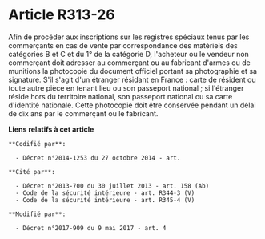 # Article R313-26

Afin de procéder aux inscriptions sur les registres spéciaux tenus par les commerçants en cas de vente par correspondance des
matériels des catégories B et C et du 1° de la catégorie D, l'acheteur ou le vendeur non commerçant doit adresser au
commerçant ou au fabricant d'armes ou de munitions la photocopie du document officiel portant sa photographie et sa
signature. S'il s'agit d'un étranger résidant en France : carte de résident ou toute autre pièce en tenant lieu ou son
passeport national ; si l'étranger réside hors du territoire national, son passeport national ou sa carte d'identité
nationale. Cette photocopie doit être conservée pendant un délai de dix ans par le commerçant ou le fabricant.

**Liens relatifs à cet article**

	**Codifié par**:

	  - Décret n°2014-1253 du 27 octobre 2014 - art.

	**Cité par**:

	  - Décret n°2013-700 du 30 juillet 2013 - art. 158 (Ab)
	  - Code de la sécurité intérieure - art. R344-3 (V)
	  - Code de la sécurité intérieure - art. R345-4 (V)

	**Modifié par**:

	  - Décret n°2017-909 du 9 mai 2017 - art. 4
